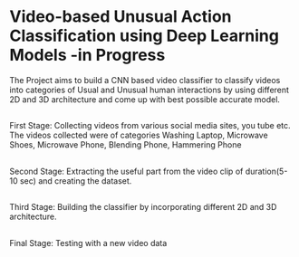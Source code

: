 # Video-based Unusual Action Classification using Deep Learning Models         -in Progress
The Project aims to build a CNN based video classifier to classify videos into categories of Usual and Unusual human interactions by using different 2D and 3D architecture and come up with best possible accurate model.
##
First Stage: Collecting videos from various social media sites, you tube etc. The videos collected were of categories  Washing Laptop, Microwave Shoes, Microwave Phone, Blending Phone, Hammering Phone
##
Second Stage: Extracting the useful part from the video clip of duration(5-10 sec) and creating the dataset.
##
Third Stage: Building the classifier by incorporating different 2D and 3D architecture.
##
Final Stage: Testing with a new video data
